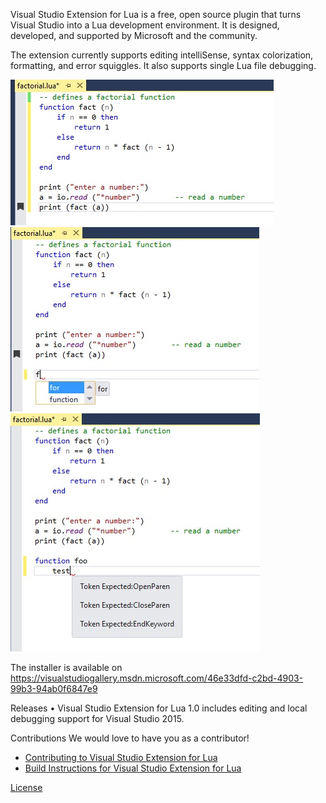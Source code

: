 Visual Studio Extension for Lua is a free, open source plugin that turns Visual Studio into a Lua development environment. It is designed, developed, and supported by Microsoft and the community.

The extension currently supports editing intelliSense, syntax colorization, formatting, and error squiggles. It also supports single Lua file debugging.

![](images/colorization.png?raw=true)
![](images/intelliSense.png?raw=true)
![](images/errorsquiggles.png?raw=true)

The installer is available on https://visualstudiogallery.msdn.microsoft.com/46e33dfd-c2bd-4903-99b3-94ab0f6847e9

Releases
•	Visual Studio Extension for Lua 1.0 includes editing and local debugging support for Visual Studio 2015.

Contributions
We would love to have you as a contributor!
* [Contributing to Visual Studio Extension for Lua](https://github.com/Microsoft/VSLua/blob/master/CONTRIBUTING.md)
* [Build Instructions for Visual Studio Extension for Lua](https://github.com/Microsoft/VSLua/wiki/Build-Instructions)


[License](https://github.com/Microsoft/VSLua/blob/master/license.txt)
